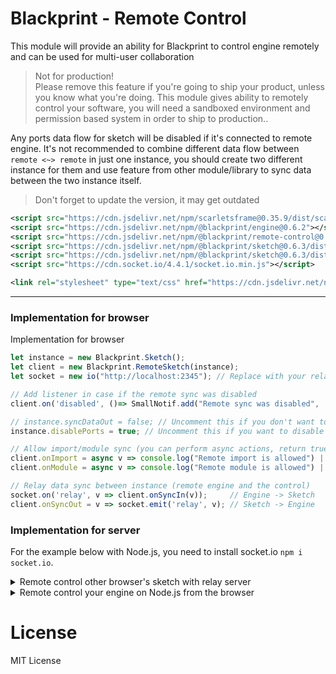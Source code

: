 # Blackprint - Remote Control
This module will provide an ability for Blackprint to control engine remotely and can be used for multi-user collaboration

> Not for production!<br>
> Please remove this feature if you're going to ship your product, unless you know what you're doing. This module gives ability to remotely control your software, you will need a sandboxed environment and permission based system in order to ship to production..

Any ports data flow for sketch will be disabled if it's connected to remote engine. It's not recommended to combine different data flow between `remote <~> remote` in just one instance, you should create two different instance for them and use feature from other module/library to sync data between the two instance itself.

> Don't forget to update the version, it may get outdated

```xml
<script src="https://cdn.jsdelivr.net/npm/scarletsframe@0.35.9/dist/scarletsframe.dev.js"></script>
<script src="https://cdn.jsdelivr.net/npm/@blackprint/engine@0.6.2"></script>
<script src="https://cdn.jsdelivr.net/npm/@blackprint/remote-control@0.1/dist/remote-control.min.js"></script>
<script src="https://cdn.jsdelivr.net/npm/@blackprint/sketch@0.6.3/dist/blackprint.min.js"></script>
<script src="https://cdn.jsdelivr.net/npm/@blackprint/sketch@0.6.3/dist/blackprint.sf.js"></script>
<script src="https://cdn.socket.io/4.4.1/socket.io.min.js"></script>

<link rel="stylesheet" type="text/css" href="https://cdn.jsdelivr.net/npm/@blackprint/sketch@0.6.3/dist/blackprint.sf.css">
```

---

### Implementation for browser
Implementation for browser

```js
let instance = new Blackprint.Sketch();
let client = new Blackprint.RemoteSketch(instance);
let socket = new io("http://localhost:2345"); // Replace with your relaying server (Socket.io)

// Add listener in case if the remote sync was disabled
client.on('disabled', ()=> SmallNotif.add("Remote sync was disabled", 'red'));

// instance.syncDataOut = false; // Uncomment this if you don't want to sync browser "node data" to the engine
instance.disablePorts = true; // Uncomment this if you want to disable any data flow on the browser

// Allow import/module sync (you can perform async actions, return true to allow, and return false to disallow)
client.onImport = async v => console.log("Remote import is allowed") || true;
client.onModule = async v => console.log("Remote module is allowed") || true;

// Relay data sync between instance (remote engine and the control)
socket.on('relay', v => client.onSyncIn(v));     // Engine -> Sketch
client.onSyncOut = v => socket.emit('relay', v); // Sketch -> Engine
```

### Implementation for server
For the example below with Node.js, you need to install socket.io `npm i socket.io`.

<details>
	<summary>Remote control other browser's sketch with relay server</summary>

This is just relaying server with Socket.io, you can customize it with WebRTC or UDP instead. Both `RemoteSketch` from the browser need to be connected to this same relaying server.
```js
let port = 2345;
let httpServer = require('http').createServer();
let io = require('socket.io')(httpServer, {
  cors: { origin: ["http://localhost:6789", "https://blackprint.github.io"]}
});

io.on('connection', client => {
	client.on('relay', data => client.broadcast.emit('relay', data));

	console.log("A client was connected");
	client.on('disconnect', ()=> console.log("A client got disconnected"));
});

console.log(`Waiting connection on port: ${port}`);
httpServer.listen(port);
```
</details>

<details>
	<summary>Remote control your engine on Node.js from the browser</summary>

You must change `Blackprint.RemoteSketch` with `Blackprint.RemoteControl` if you want to remote control only the engine (RemoteSketch is used if you want to control remote sketch).

```js
let { createServer } = require("http");
let { Server } = require("socket.io");

let port = 2345;
let httpServer = createServer();
let io = new Server(httpServer, {
  cors: { origin: ["http://localhost:6789", "https://blackprint.github.io"]}
});

Blackprint.allowModuleOrigin('*'); // Allow load from any URL (localhost/https only)

let instance = new Blackprint.Engine();
let remote = new Blackprint.RemoteEngine(instance);

// Allow import/module sync (return true = allow, false = disable sync)
remote.onImport = v=> console.log("Remote import is allowed") || true;
remote.onModule = v=> console.log("Remote module is allowed") || true;

// "Blackprint.onModuleConflict" need to be replaced if you want to use this to solve conflicting nodes
// Use below if you want to always use the newest module
// Blackprint.onModuleConflict = async map => Object.entries(map).forEach(v => v.useOld = false);

let engineStartup = Date.now();
io.on('connection', client => {
	// Relay data sync between instance (remote engine and the control)
	client.on('relay', data => remote.onSyncIn(data));     // Sketch -> Engine
	remote.onSyncOut = data => client.emit('relay', data); // Engine -> Sketch

	console.log('Remote control: connected');
	client.on('disconnect', () => console.log('Remote control: disconnected'));
});

console.log(`Waiting connection on port: ${port}`);
httpServer.listen(port);
```
</details>

# License
MIT License
